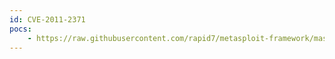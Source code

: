 ```yaml
---
id: CVE-2011-2371
pocs:
    - https://raw.githubusercontent.com/rapid7/metasploit-framework/master/modules/exploits/windows/browser/mozilla_reduceright.rb
---
```

